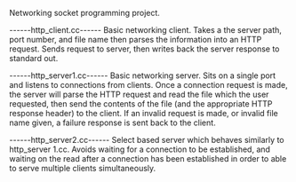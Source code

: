 Networking socket programming project. 

------http_client.cc------ 
Basic networking client. Takes a the server path, port number, and file name then parses the information into an HTTP request. Sends request to server, then writes back the server response to standard out. 

------http_server1.cc------ 
Basic networking server. Sits on a single port and listens to connections from clients. Once a connection request is made, the server will parse the HTTP request and read the file which the user requested, then send the contents of the file (and the appropriate HTTP response header) to the client. If an invalid request is made, or invalid file name given, a failure response is sent back to the client. 

------http_server2.cc------ 
Select based server which behaves similarly to http_server 1.cc. Avoids waiting for a connection to be established, and waiting on the read after a connection has been established in order to able to serve multiple clients simultaneously.
